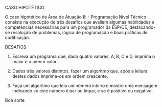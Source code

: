 CASO HIPOTÉTICO

O caso hipotético da Área de Atuação III - Programação Nível Técnico consiste na execução de três desafios que avaliam algumas habilidades e competências necessárias para um programador da ESP/CE, destacando-se resolução de problemas, lógica de programação e boas práticas de codificação.

DESAFIOS

1. Escreva um programa que, dado quatro valores, A, B, C e D, imprima o maior e o menor valor.

2. Dados três valores distintos, fazer um algoritmo que, após a leitura destes dados imprima-os em ordem crescente.

3. Faça um algoritmo que leia um número inteiro e mostre uma mensagem indicando se este número é par ou ímpar, e se é positivo ou negativo.

Boa sorte

